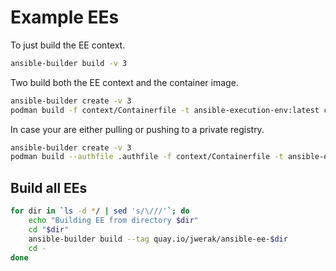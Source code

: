 # Example EEs

To just build the EE context.

```bash
ansible-builder build -v 3
```

Two build both the EE context and the container image.

```bash
ansible-builder create -v 3
podman build -f context/Containerfile -t ansible-execution-env:latest context
```

In case your are either pulling or pushing to a private registry.

```bash
ansible-builder create -v 3
podman build --authfile .authfile -f context/Containerfile -t ansible-execution-env:latest context
```

## Build all EEs

```bash
for dir in `ls -d */ | sed 's/\///'`; do
    echo "Building EE from directory $dir"
    cd "$dir"
    ansible-builder build --tag quay.io/jwerak/ansible-ee-$dir
    cd -
done
```
